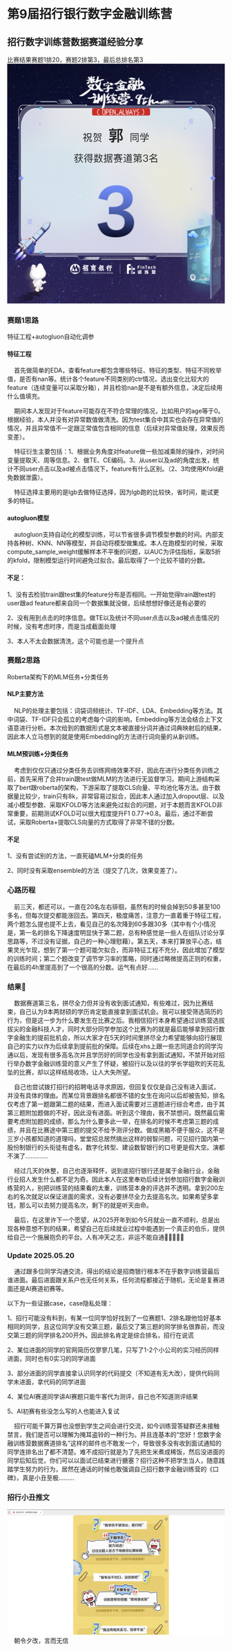 # 第9届招行银行数字金融训练营
## 招行数字训练营数据赛道经验分享
比赛结果赛题1排20，赛题2排第3，最后总排名第3
![排名图](images/排名截图.jpg)
### 赛题1思路
特征工程+autogluon自动化调参
#### 特征工程
&nbsp;&nbsp;&nbsp;&nbsp;首先做简单的EDA，查看feature都包含哪些特征、特征的类型、特征不同枚举值，是否有nan等。统计各个feature不同类别的ctr情况，选出变化比较大的feature（连续变量可以采取分箱），并且检验nan是不是有额外信息，决定后续用什么值填充。  
  
&nbsp;&nbsp;&nbsp;&nbsp;期间本人发现对于feature可能存在不符合常理的情况，比如用户的age等于0。根据经验，本人并没有对异常数值做清洗。因为test集合中其实也会存在异常值的情况，并且异常值不一定跟正常值包含相同的信息（后续对异常值处理，效果反而变差）。

&nbsp;&nbsp;&nbsp;&nbsp;特征衍生主要包括：1、根据业务角度对feature做一些加减乘除的操作，对时间变量提取天、周等信息。2、做TE、CE编码。3、从user以及ad的角度出发，统计不同user点击以及ad被点击情况下，feature有什么区别。（2、3均使用Kfold避免数据泄露）。
  
&nbsp;&nbsp;&nbsp;&nbsp;特征选择主要用的是lgb去做特征选择，因为lgb跑的比较快，省时间，能试更多的特征。
#### autogluon模型
&nbsp;&nbsp;&nbsp;&nbsp;autogluon支持自动化的模型训练，可以节省很多调节模型参数的时间。内部支持各种树、KNN、NN等模型，并自动将模型做集成。本人在跑模型的时候，采取compute_sample_weight缓解样本不平衡的问题，以AUC为评估指标，采取5折的kfold，限制模型运行时间避免过拟合。最后取得了一个比较不错的分数。
#### 不足：
1、没有去检验train跟test集的feature分布是否相同。一开始觉得train跟test的user跟ad feature都来自同一个数据集就没做，后续想想好像还是有必要的

2、没有用到点击的时序信息。做TE以及统计不同user点击以及ad被点击情况的时候，没有考虑时序，而是当成截面处理

3、本人不太会数据清洗，这个可能也是一个提升点
### 赛题2思路
Roberta架构下的MLM任务+分类任务
#### NLP主要方法
&nbsp;&nbsp;&nbsp;&nbsp;NLP的处理主要包括：词袋词频统计、TF-IDF、LDA、Embedding等方法。其中词袋、TF-IDF只会孤立的考虑每个词的影响，Embedding等方法会结合上下文语意进行分析。本次给到的数据形式是文本被直接分词并通过词典映射后的结果，因此本人立马想到的就是使用Embedding的方法进行词向量的从新训练。
#### MLM预训练+分类任务
&nbsp;&nbsp;&nbsp;&nbsp;考虑到仅仅只通过分类任务去训练网络效果不好，因此在进行分类任务训练之前，首先采用了合并train跟test做MLM的方法进行无监督学习。期间上游结构采取了bert跟roberta的架构，下游采取了提取CLS向量、平均池化等方法。由于数据量比较少，train只有8k，非常容易过拟合，因此本人通过加入dropout层、以及减小模型参数、采取KFOLD等方法来避免过拟合的问题，对于本题而言KFOLD非常重要，前期测试KFOLD可以很大程度提升F1 0.77->0.8。最后，通过不断尝试，采取Roberta+提取CLS向量的方式取得了非常不错的分数。
#### 不足
1、没有尝试别的方法，一直死磕MLM+分类的任务

2、同时没有采取ensemble的方法（提交了几次，效果变差了）。
 
### 心路历程
&nbsp;&nbsp;&nbsp;&nbsp;前三天，都还可以，一直在20名左右徘徊，虽然有的时候会掉到50多甚至100多名，但每次提交都能涨回去。第四天，极度痛苦，注意力一直着重于特征工程，两个题怎么提也提不上去，看见自己的名次降到60多跟30多（其中有个小情况是，第一名的排名下降速度明显快于第二题，总有种感觉是一些人在组队讨论分享思路等，不过没有证据，自己的一种心理慰藉）。第五天，本来打算放平心态，结果灵光乍现，想到了第一个题可能欠拟合，而非特征工程不充分，因此增加了模型的训练时间；第二个题改变了调节学习率的策略，同时通过略微提高正则的权重，在最后的4h里提高到了一个很高的分数。运气有点好......
### 结果🥲
&nbsp;&nbsp;&nbsp;&nbsp;数据赛道第三名，拼尽全力但并没有收到面试通知，有些难过，因为比赛结束，自己认为9本两财硕的学历肯定能直接拿到面试机会。我可以接受筛选简历的行为，但是这一步为什么要发生在比赛之后。我相信招行本身希望通过训练营选拔拔尖的金融科技人才，同时大部分同学参加这个比赛为的就是最后能够拿到招行数字金融生的提前批机会，所以大家才在5天的时间里拼尽全力希望能够向招行展现自己的实力以作为后续拿到提前批的保障。后续在xhs上跟一些志同道合的同学沟通以后，发现有很多高名次并且学历好的同学也没有拿到面试通知，不禁开始对招行举办数字金融训练营的意义产生了怀疑，被招行以及以往的学长学姐吹的天花乱坠的比赛，却以这样结局收场，让人大失所望。

&nbsp;&nbsp;&nbsp;&nbsp;自己也尝试拨打招行的招聘电话寻求原因，但回复仅仅是自己没有进入面试，并没有具体的理由。而某位背景跟排名都很不错的女生在询问以后却被告知，排名仅考虑了第一题跟第二题的结果，而进入面试需要对三道题进行综合考虑，由于其第三题附加题做的不好，因此没有进面。听到这个理由，我不禁想问，既然最后需要考虑附加题的成绩，那么为什么要多此一举，在排名的时候不考虑第三题的成绩，并且在比赛途中第三题的提交不给予测评分数。做成黑箱不便于服众，这不是三岁小孩都知道的道理吗，堂堂招总居然搞出这样的弱智问题，可见招行国内第一股份制银行的头衔徒有虚名，数字化转型、建设数智银行的口号更是假大空。演都不演了.............

&nbsp;&nbsp;&nbsp;&nbsp;经过几天的休整，自己也逐渐释怀，说到底招行银行还是属于金融行业，金融行业招人发生什么都不足为奇。因此本人在这里奉劝后续计划参加招行数字金融训练营的人，别把训练营的结果看的太重，训练营本身的评选并不透明。拿到200左右的名次就足以保证进面的需求，没有必要拼尽全力去提高名次。如果希望多拿钱，那么可以去努力提高名次，剩下的就是听天由命。

&nbsp;&nbsp;&nbsp;&nbsp;最后，在这里许下一个愿望，从2025开年到如今5月就业一直不顺利，总是出现各种意想不到的结果，希望自己在后续就业过程中能遇到一个真正的伯乐，提供给自己一个施展抱负的平台。人有冲天之志，非运不能自通🙏🙏🙏🙏🙏

### Update 2025.05.20
&nbsp;&nbsp;&nbsp;&nbsp;通过跟多位同学沟通交流，得出的结论是招商银行根本不在乎数字训练营最后谁进面。最后进面跟关系户也无任何关系，任何流程都接近于随机，无论是复赛进面还是AI赛道初赛等。

以下为一些证据case，case隐私处理：

1、招行可能没有料到，有某一位同学恰好找到了一位赛题1、2排名跟他恰好基本相同的同学，且这位同学没有交第三题，最后交了第三题的同学排名很靠前，而没交第三题的同学排名200开外。因此排名肯定是综合排名，招行在说谎

2、某位进面的同学的官网简历仅寥寥几笔，只写了1-2个小公司的实习经历同样进面，同时也有0实习的同学进面

3、部分进面的同学直接拿认识同学的代码提交（不知道有无大改），提供代码同学未进面，拿代码的同学进面

4、某位AI赛道同学讲AI赛题只能牛客代为测评，自己也不知道测评结果

5、AI初赛有些没怎么写的人也能进入复试

&nbsp;&nbsp;&nbsp;&nbsp;招行可能千算万算也没想到学生之间会进行交流，如今训练营答疑群还未接触禁言，我们是否可以理解为掩耳盗铃的一种行为。并且连基本的“您好！您数字金融训练营数据赛道排名”这样的邮件也不敢发一个，导致很多没有收到面试通知的同学连排名出了都不清楚。难不成招行就是为了先把生米煮成稀饭，然后没进面的同学后知后觉，你们可以以面试已结束进行搪塞？招行这种不把学生当人，随意践踏学生努力的行为，居然在通话的时候也敢强调自己招行数字金融训练营的《口碑》，真是小丑至极.........

### 招行小丑推文
![排名图](images/招行小丑推文.jpg)
&nbsp;&nbsp;&nbsp;&nbsp;朝令夕改，言而无信
